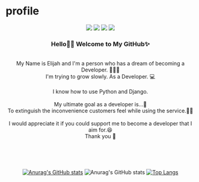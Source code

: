 # profile

<div align=center> 
<p>
 <a href="https://blog.naver.com/elijahrong/" target="_blank"><img src="https://img.shields.io/badge/DailyBlog-DD0B78?style=flat-square&logo=GitHub%20Sponsors&logoColor=white"/></a>
 <a href="https://narongeee.tistory.com/" target="_blank"><img src="https://img.shields.io/badge/CodingBlog-DD0B78?style=flat-square&logo=GitHub%20Sponsors&logoColor=white"/></a>
 <a href="mailto:elijahkim5760@gmail.com" target="_blank"><img src="https://img.shields.io/badge/elijahkim5760@gmail.com-EA4335?style=flat-square&logo=Gmail&logoColor=white"/></a>
 <a href="https://www.linkedin.com/in/nahyun-kim-45274776/" target="_blank"><img src="https://img.shields.io/badge/elijahkim5760-0A66C2?style=flat-square&logo=Linkedin&logoColor=white"/> 
 </a>
</p>
<p>
 <h3> Hello👋🏻 Welcome to My GitHub✨</h3> <br>
  My Name is Elijah and I'm a person who has a dream of becoming a Developer. 👩🏻‍💻 <br>
  I'm trying to grow slowly. As a Developer. 💻<br><br>
  I know how to use Python and Django.<br><br>
  My ultimate goal as a developer is...🌟<br>
  To extinguish the inconvenience customers feel while using the service.👍🏻 <br><br>
  I would appreciate it if you could support me to become a developer that I aim for.😆<br>
  Thank you 🥰
</p>
<br>
<br>
<br>

[![Anurag's GitHub stats](https://github-readme-stats.vercel.app/api?username=Elijahrong)](https://github.com/anuraghazra/github-readme-stats)
![Anurag's GitHub stats](https://github-readme-stats.vercel.app/api?username=Elijahrong&show=reviews,discussions_started,discussions_answered,prs_merged,prs_merged_percentage)
[![Top Langs](https://github-readme-stats.vercel.app/api/top-langs/?username=Elijahrong&layout=donut-vertical)](https://github.com/anuraghazra/github-readme-stats)

